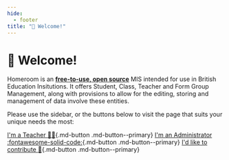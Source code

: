 ```yaml
---
hide:
  - footer
title: "👋 Welcome!"
---
```


# :wave: Welcome!
Homeroom is an <ins>**free-to-use, open source**</ins> MIS intended for use in British Education Insitutions. It offers Student, Class, Teacher and Form Group Management, along with provisions to allow for the editing, storing and management of data involve these entities.

Please use the sidebar, or the buttons below to visit the page that suits your unique needs the most:

[I'm a Teacher :teacher:](informationForTeachers.md){.md-button .md-button--primary} [I'm an Administrator :fontawesome-solid-code:](informationForAdmins.md){.md-button .md-button--primary} [I'd like to contribute :raised_hands:](contributors.md){.md-button .md-button--primary}